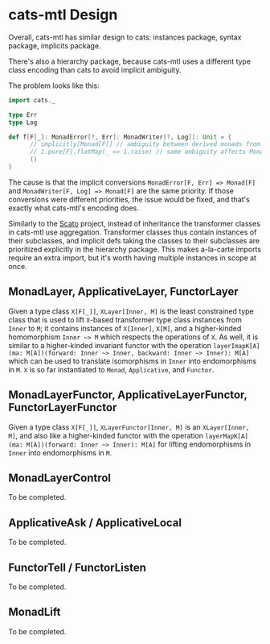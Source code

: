 cats-mtl Design
===============
Overall, cats-mtl has similar design to cats: 
instances package, syntax package, implicits package.

There's also a hierarchy package, because 
cats-mtl uses a different type class encoding
than cats to avoid implicit ambiguity.

The problem looks like this:
```scala
import cats._

type Err
type Log

def f[F[_]: MonadError[?, Err]: MonadWriter[?, Log]]: Unit = {
      // implicitly[Monad[F]] // ambiguity between derived monads from MonadError and MonadWriter
      // 1.pure[F].flatMap(_ => 1.raise) // same ambiguity affects MonadSyntax
      ()
}
```

The cause is that the implicit conversions `MonadError[F, Err] => Monad[F]` and 
`MonadWriter[F, Log] => Monad[F]` are the same priority. If those conversions 
were different priorities, the issue would be fixed, and that's exactly what cats-mtl's encoding does.

Similarly to the [Scato](https://github.com/aloiscochard/scato) project, instead of inheritance
the transformer classes in cats-mtl use aggregation. Transformer classes thus contain instances
of their subclasses, and implicit defs taking the classes to their subclasses are prioritized explicitly
in the hierarchy package. This makes a-la-carte imports require an extra import, but it's worth having
multiple instances in scope at once.

MonadLayer, ApplicativeLayer, FunctorLayer
------------------------------------------
Given a type class `X[F[_]]`, `XLayer[Inner, M]` is the least constrained type class
that is used to lift `X`-based transformer type class instances from `Inner` to `M`; it contains instances of
`X[Inner]`, `X[M]`, and a higher-kinded homomorphism `Inner ~> M` which respects the operations of `X`.
As well, it is similar to a higher-kinded invariant functor with the operation 
`layerImapK[A](ma: M[A])(forward: Inner ~> Inner, backward: Inner ~> Inner): M[A]` 
which can be used to translate isomorphisms in `Inner` into endomorphisms in `M`. 
`X` is so far instantiated to `Monad`, `Applicative`, and `Functor`.

MonadLayerFunctor, ApplicativeLayerFunctor, FunctorLayerFunctor
---------------------------------------------------------------
Given a type class `X[F[_]]`, `XLayerFunctor[Inner, M]` is an `XLayer[Inner, M]`, and also like a higher-kinded
functor with the operation  `layerMapK[A](ma: M[A])(forward: Inner ~> Inner): M[A]` for lifting endomorphisms 
in `Inner` into endomorphisms in `M`.

MonadLayerControl
---------------------------------------------------------------
To be completed.

ApplicativeAsk / ApplicativeLocal
---------------------------------------------------------------
To be completed.

FunctorTell / FunctorListen
---------------------------------------------------------------
To be completed.

MonadLift
---------------------------------------------------------------
To be completed.

